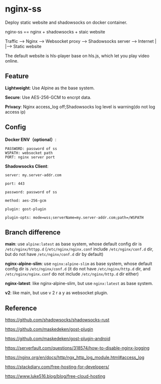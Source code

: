 # nginx-ss

Deploy static website and shadowsocks on docker container.

nginx-ss == nginx + shadowsocks + staic website

Traffic --> Nginx --> Websocket proxy --> Shadowsocks server --> Internet 
                  |
                  |--> Static website

The default website is hls-player base on hls.js, which let you play video online.

## Feature

**Lightweight**: Use Alpine as the base system.

**Secure**: Use AES-256-GCM to encrpt data.

**Privacy**: Nginx access_log off;Shadowsocks log level is warning(do not log access ip)

## Config

**Docker ENV（optional）**:

```
PASSWORD: password of ss
WSPATH: websocket path
PORT: nginx server port
```

**Shadowsocks Client**:

```
server: my.server-addr.com

port: 443

password: password of ss

method: aes-256-gcm

plugin: gost-plugin

plugin-opts: mode=wss;serverName=my.server-addr.com;path=/WSPATH
```

## Branch difference

**main**: use `alpine:latest` as base system, whose default config dir is `/etc/nginx/httpp.d` (`/etc/nginx/nginx.conf` include `/etc/nginx/conf.d` dir, but do not have `/etc/nginx/conf.d` dir by default)



**nginx-alpine-slim**:  use `nginx:alpine-slim` as base system, whose default config dir is `/etc/nginx/conf.d` (it do not have `/etc/nginx/http.d` dir, and  `/etc/nginx/nginx.conf` do not include `/etc/nginx/http.d` dir either)



**nginx-latest**: like nginx-alpine-slim, but use `nginx:latest` as base system.



**v2**: like main, but use v 2 r a y as websocket plugin.

## Reference

https://github.com/shadowsocks/shadowsocks-rust

https://github.com/maskedeken/gost-plugin

https://github.com/maskedeken/gost-plugin-android

https://serverfault.com/questions/318574/how-to-disable-nginx-logging

https://nginx.org/en/docs/http/ngx_http_log_module.html#access_log

https://stackdiary.com/free-hosting-for-developers/

https://www.luke516.blog/blog/free-cloud-hosting